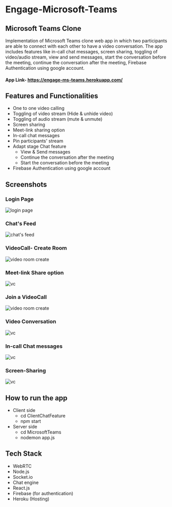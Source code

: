 # Engage-Microsoft-Teams

## Microsoft Teams Clone

Implementation of Microsoft Teams clone web app in which two participants are able to connect with each other to have a video conversation. The app includes features like in-call chat messages, screen sharing, toggling of video/audio stream, view and send messages, start the conversation before the meeting, continue the conversation after the meeting, Firebase Authentication using google account.

#### App Link- https://engage-ms-teams.herokuapp.com/

## Features and Functionalities
* One to one video calling
* Toggling of video stream (Hide & unhide video)
* Toggling of audio stream (mute & unmute)
* Screen sharing
* Meet-link sharing option
* In-call chat messages
* Pin participants' stream
* Adapt stage Chat feature
    - View & Send messages
    - Continue the conversation after the meeting
    - Start the conversation before the meeting
* Firebase Authentication using google account

## Screenshots

### Login Page
![login page](https://user-images.githubusercontent.com/64857584/125251529-0a350f80-e315-11eb-8618-a301c183b47e.png)

### Chat's Feed
![chat's feed](https://user-images.githubusercontent.com/64857584/125251763-49fbf700-e315-11eb-9656-7ebcfe078d2f.png)

### VideoCall- Create Room 
![video room create](https://user-images.githubusercontent.com/64857584/125252009-8891b180-e315-11eb-97e0-1a4758f85868.png)

### Meet-link Share option
![vc](https://user-images.githubusercontent.com/64857584/125253351-f12d5e00-e316-11eb-97c7-006d408b18c4.png)

### Join a VideoCall
![video room create](https://user-images.githubusercontent.com/64857584/125252256-c55da880-e315-11eb-945a-8cf50f60f686.png)

### Video Conversation
![vc](https://user-images.githubusercontent.com/64857584/125252541-1d94aa80-e316-11eb-915c-e6c2ca76d990.png)

### In-call Chat messages
![vc](https://user-images.githubusercontent.com/64857584/125252810-677d9080-e316-11eb-84a4-c192ecb5376d.png)

### Screen-Sharing
![vc](https://user-images.githubusercontent.com/64857584/125253037-9ac01f80-e316-11eb-828f-bccf24c50ac9.png)


## How to run the app

* Client side
    - cd ClientChatFeature
    - npm start 
* Server side
    - cd MicrosoftTeams
    - nodemon app.js 

## Tech Stack
* WebRTC 
* Node.js
* Socket.io
* Chat engine
* React.js
* Firebase (for authentication)
* Heroku (Hosting)

